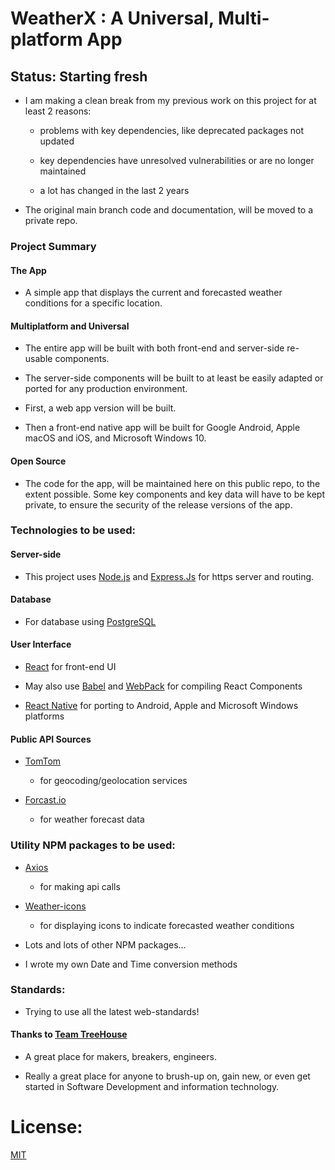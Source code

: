 # WeatherX : A Universal, Multi-platform App

## Status: Starting fresh

- I am making a clean break from my previous work on this project for at least 2 reasons:

  - problems with key dependencies, like deprecated packages not updated

  - key dependencies have unresolved vulnerabilities or are no longer maintained

  - a lot has changed in the last 2 years

- The original main branch code and documentation, will be moved to a private repo.


### Project Summary

#### The App

  - A simple app that displays the current and forecasted weather conditions for a specific location.

#### Multiplatform and Universal

  - The entire app will be built with both front-end and server-side re-usable components.

  - The server-side components will be built to at least be easily adapted or ported for any production environment.

  - First, a web app version will be built.

  - Then a front-end native app will be built for Google Android, Apple macOS and iOS, and Microsoft Windows 10.

#### Open Source

  - The code for the app, will be maintained here on this public repo, to the extent possible.  Some key components and key data will have to be kept private, to ensure the security of the release versions of the app.

### Technologies to be used:

#### Server-side

- This project uses [Node.js](https://nodejs.org/) and [Express.Js](https://expressjs.com/) for https server and routing.

#### Database

- For database using [PostgreSQL](https://www.postgresql.org/)

#### User Interface

- [React](https://reactjs.org/) for front-end UI

- May also use [Babel](https://babeljs.io/) and [WebPack](https://webpack.js.org/concepts) for compiling React Components

- [React Native](https://reactnative.dev/) for porting to Android, Apple and Microsoft Windows platforms

#### Public API Sources

- [TomTom](https://developer.tomtom.com/maps-sdk-web)
  - for geocoding/geolocation services

- [Forcast.io](https://darksky.net/dev/docs)
  - for weather forecast data

### Utility NPM packages to be used:

- [Axios](https://www.npmjs.com/package/axios)
  - for making api calls

- [Weather-icons](https://www.npmjs.com/package/weather-icons)
  - for displaying icons to indicate forecasted weather conditions


- Lots and lots of other NPM packages...


- I wrote my own Date and Time conversion methods

### Standards:

- Trying to use all the latest web-standards!

#### Thanks to [Team TreeHouse](https://teamtreehouse.com)

- A great place for makers, breakers, engineers.

- Really a great place for anyone to brush-up on, gain new, or even get started in Software Development and information technology.

# License:

[MIT](LICENSE)

